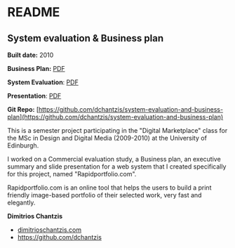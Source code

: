 # README

## System evaluation & Business plan
**Built date:** 2010

**Business Plan:** [PDF](https://github.com/dchantzis/online-auctions-managing-system/blob/master/online-auction-managing-system%5Bgreek%5D.pdf)

**System Evaluation**: [PDF]()

**Presentation**: [PDF]()

**Git Repo:** [https://github.com/dchantzis/system-evaluation-and-business-plan](https://github.com/dchantzis/system-evaluation-and-business-plan)

This is a semester project participating in the "Digital Marketplace" class for the MSc in Design and Digital Media (2009-2010) at the University of Edinburgh.

I worked on a Commercial evaluation study, a Business plan, an executive summary and slide presentation for a web system that I created specifically for this project, named "Rapidportfolio.com".

Rapidportfolio.com is an online tool that helps the users to build a print friendly image-based portfolio of their selected work, very fast and elegantly.

**Dimitrios Chantzis**
- [dimitrioschantzis.com](http://www.dimitrioschantzis.com)
- <https://github.com/dchantzis>
